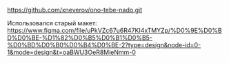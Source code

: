https://github.com/xneverov/ono-tebe-nado.git

Использовался старый макет:
https://www.figma.com/file/uPkVZc67u6R47KI4xTMYZp/%D0%9E%D0%BD%D0%BE-%D1%82%D0%B5%D0%B1%D0%B5-%D0%BD%D0%B0%D0%B4%D0%BE-2?type=design&node-id=0-1&mode=design&t=oaBWU3OeR8MieNmm-0
